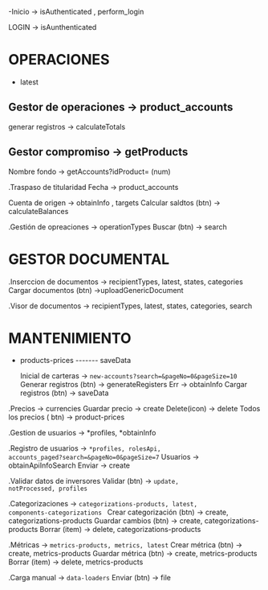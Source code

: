 -Inicio -> isAuthenticated , perform_login

LOGIN -> isAunthenticated

# OPERACIONES

- latest

## Gestor de operaciones -> product_accounts

generar registros -> calculateTotals

## Gestor compromiso -> getProducts
Nombre fondo -> getAccounts?idProduct= (num)

.Traspaso de titularidad
Fecha -> product_accounts

Cuenta de origen -> obtainInfo , targets
Calcular saldtos (btn) -> calculateBalances

.Gestión de opreaciones -> operationTypes
Buscar (btn) -> search

# GESTOR DOCUMENTAL

.Inserccion de documentos -> recipientTypes, latest, states, categories
Cargar documentos (btn) ->uploadGenericDocument

.Visor de documentos -> recipientTypes, latest, states, categories, search

# MANTENIMIENTO

- products-prices ------- saveData

  Inicial de carteras -> <code>new-accounts?search=&pageNo=0&pageSize=10</code>
  Generar registros (btn) -> generateRegisters
  Err -> obtainInfo
  Cargar registros (btn) -> saveData

.Precios -> currencies
Guardar precio -> create
Delete(icon) -> delete
Todos los precios ( btn) -> product-prices

.Gestion de usuarios -> *profiles, *obtainInfo

.Registro de usuarios -> <code>\*profiles, rolesApi, accounts_paged?search=&pageNo=0&pageSize=7</code>
Usuarios -> obtainApiInfoSearch
Enviar -> create

.Validar datos de inversores
Validar (btn) -> <code>update, notProcessed, profiles</code>

.Categorizaciones -> <code>categorizations-products, latest, components-categorizations </code>
Crear categorización (btn) -> create, categorizations-products
Guardar cambios (btn) -> create, categorizations-products
Borrar (item) -> delete, categorizations-products

.Métricas -> <code>metrics-products, metrics, latest</code>
Crear métrica (btn) -> create, metrics-products
Guardar métrica (btn) -> create, metrics-products
Borrar (item) -> delete, metrics-products

.Carga manual -> <code>data-loaders</code>
Enviar (btn) -> file
